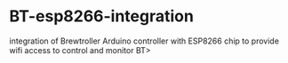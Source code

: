 # BT-esp8266-integration
integration of Brewtroller Arduino controller with ESP8266 chip to provide wifi access to control and monitor BT> 
